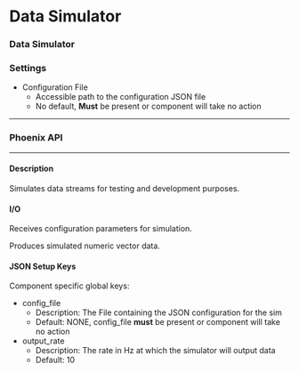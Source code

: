 # Data Simulator

### Data Simulator

### Settings

* Configuration File
  * Accessible path to the configuration JSON file
  * No default, **Must** be present or component will take no action

***

### Phoenix API

***

#### Description

Simulates data streams for testing and development purposes.

#### I/O

Receives configuration parameters for simulation.

Produces simulated numeric vector data.

#### JSON Setup Keys

Component specific global keys:

* config\_file
  * Description: The File containing the JSON configuration for the sim
  * Default: NONE, config\_file **must** be present or component will take no action
* output\_rate
  * Description: The rate in Hz at which the simulator will output data
  * Default: 10
